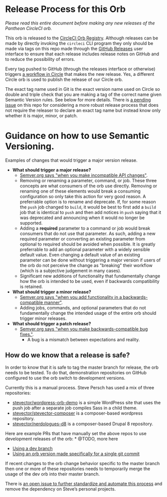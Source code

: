 # Release Process for this Orb

*Please read this entire document before making any new releases of the Pantheon CircleCI orb.*

This orb is released to the [CircleCI Orb Registry](https://circleci.com/orbs/registry/orb/pantheon-systems/pantheon). Although releases can be made by directly invoking the `circleci` CLI program they only should be made via tags on this repo made through the [GitHub Releases](https://github.com/pantheon-systems/circleci-orb/releases) user interface to ensure that each release includes release notes on GitHub and to reduce the possibility of errors.

Every tag pushed to GitHub (through the releases interface or otherwise) triggers [a workflow in Circle](https://github.com/pantheon-systems/circleci-orb/blob/655b6b4a1af5f52dc51b64e5909ea5127ea9ca17/.circleci/config.yml#L19) that makes the new release. Yes, a different Circle orb is used to publish the release of our Circle orb.

The exact tag name used in Git is the exact version name used on Circle so double and triple check that you are making a tag of the correct name given Semantic Version rules. See below for more details. There is [a pending issue](https://github.com/pantheon-systems/circleci-orb/issues/20) on this repo for considering a more robust release process that does not require the releaser to declare an exact tag name but instead know only whether it is major, minor, or patch.

# Guidance on how to use Semantic Versioning.


Examples of changes that would trigger a major version release.

* **What should trigger a major release?**
  * [Semver.org says "when you make incompatible API changes"](https://semver.org/).
  * Removing or renaming a parameter, command, or job. These three concepts are what consumers of the orb use directly. Removing or renaming one of these elements would break a consuming configuration so only take this action for very good reason. A preferrable option is to rename and deprecate. If, for some reason the `push` job changed to `build`, it would be best to first add a `build` job that is identical to `push` and then add notices in `push` saying that it was deprecated and announcing when it would no longer be supported.
  * Adding a **required** parameter to a command or job would break consumers that do not use that parameter. As such, adding a new required parameter or converting an existing parameter from optional to required should be avoided when possible. It is greatly preferrable to add an optional parameter with a widely sensible default value. Even changing a default value of an existing parameter can be done without triggering a major version if users of the orb do not perceive the change as "breaking" their workflow (which is a subjective judgement in many cases).
  * Significant new additions of functionality that fundamentally change how the orb is intended to be used, even if backwards compatibility is retained.
* **What should trigger a minor release?**
  * [Semver.org says "when you add functionality in a backwards-compatible manner"](https://semver.org/).
  * Adding jobs, commands, and optional parameters that do not fundamentally change the intended usage of the entire orb should trigger minor releases.
* **What should trigger a patch release?**
  * [Semver.org says "when you make backwards-compatible bug fixes."](https://semver.org/).
    * A bug is a mismatch between expectations and reality.

## How do we know that a release is safe?

In order to know that it is safe to tag the master branch for release, the orb needs to be tested. To do that, demonstration repositories on GitHub configured to use the orb switch to development versions.

Currently this is a manual process. Steve Persch has used a mix of three repositories:

* [stevector/wordpress-orb-demo](https://github.com/stevector/wordpress-orb-demo) is a simple WordPress site that uses the push job after a separate job compiles Sass in a child theme.
* [stevector/stevector-composer](https://github.com/stevector/stevector-composer) is a composer-based wordpress repository.
* [stevector/nerdologues-d8](https://github.com/stevector/nerdologues-d8) is a composer-based Drupal 8 repository.

Here are example PRs that have manually set the above repos to use development releases of the orb:    * @TODO, more here

* [Using a dev branch](https://github.com/stevector/nerdologues-d8/pull/347/files)
* [Using an orb version made specifically for a single git commit](https://github.com/stevector/wordpress-orb-demo/pull/5/files)

If recent changes to the orb change behavior specific to the master branch then one or more of these repositories needs to temporarily merge the usage of the dev orb into their master branch.

There is [an open issue to further standardize and automate this process](https://github.com/pantheon-systems/circleci-orb/issues/2) and remove the dependency on Steve’s personal projects.
